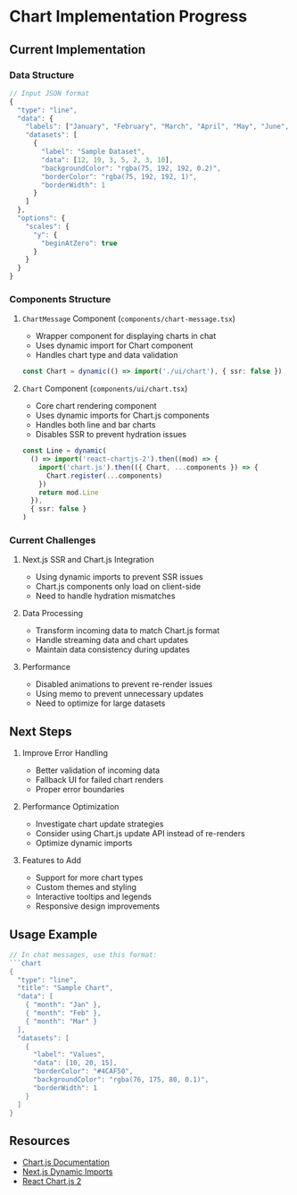 # Chart Implementation Progress

## Current Implementation

### Data Structure
```typescript
// Input JSON format
{
  "type": "line",
  "data": {
    "labels": ["January", "February", "March", "April", "May", "June", "July"],
    "datasets": [
      {
        "label": "Sample Dataset",
        "data": [12, 19, 3, 5, 2, 3, 10],
        "backgroundColor": "rgba(75, 192, 192, 0.2)",
        "borderColor": "rgba(75, 192, 192, 1)",
        "borderWidth": 1
      }
    ]
  },
  "options": {
    "scales": {
      "y": {
        "beginAtZero": true
      }
    }
  }
}
```

### Components Structure

1. `ChartMessage` Component (`components/chart-message.tsx`)
   - Wrapper component for displaying charts in chat
   - Uses dynamic import for Chart component
   - Handles chart type and data validation
   ```typescript
   const Chart = dynamic(() => import('./ui/chart'), { ssr: false })
   ```

2. `Chart` Component (`components/ui/chart.tsx`)
   - Core chart rendering component
   - Uses dynamic imports for Chart.js components
   - Handles both line and bar charts
   - Disables SSR to prevent hydration issues
   ```typescript
   const Line = dynamic(
     () => import('react-chartjs-2').then((mod) => {
       import('chart.js').then(({ Chart, ...components }) => {
         Chart.register(...components)
       })
       return mod.Line
     }),
     { ssr: false }
   )
   ```

### Current Challenges

1. Next.js SSR and Chart.js Integration
   - Using dynamic imports to prevent SSR issues
   - Chart.js components only load on client-side
   - Need to handle hydration mismatches

2. Data Processing
   - Transform incoming data to match Chart.js format
   - Handle streaming data and chart updates
   - Maintain data consistency during updates

3. Performance
   - Disabled animations to prevent re-render issues
   - Using memo to prevent unnecessary updates
   - Need to optimize for large datasets

## Next Steps

1. Improve Error Handling
   - Better validation of incoming data
   - Fallback UI for failed chart renders
   - Proper error boundaries

2. Performance Optimization
   - Investigate chart update strategies
   - Consider using Chart.js update API instead of re-renders
   - Optimize dynamic imports

3. Features to Add
   - Support for more chart types
   - Custom themes and styling
   - Interactive tooltips and legends
   - Responsive design improvements

## Usage Example

```typescript
// In chat messages, use this format:
```chart
{
  "type": "line",
  "title": "Sample Chart",
  "data": [
    { "month": "Jan" },
    { "month": "Feb" },
    { "month": "Mar" }
  ],
  "datasets": [
    {
      "label": "Values",
      "data": [10, 20, 15],
      "borderColor": "#4CAF50",
      "backgroundColor": "rgba(76, 175, 80, 0.1)",
      "borderWidth": 1
    }
  ]
}
```

## Resources
- [Chart.js Documentation](https://www.chartjs.org/docs/latest/)
- [Next.js Dynamic Imports](https://nextjs.org/docs/advanced-features/dynamic-import)
- [React Chart.js 2](https://react-chartjs-2.js.org/) 